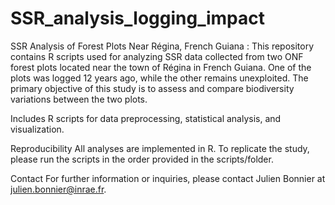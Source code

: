 # SSR_analysis_logging_impact

SSR Analysis of Forest Plots Near Régina, French Guiana : This repository contains R scripts used for analyzing SSR data collected from two ONF forest plots located near the town of Régina in French Guiana. One of the plots was logged 12 years ago, while the other remains unexploited. The primary objective of this study is to assess and compare biodiversity variations between the two plots.

Includes R scripts for data preprocessing, statistical analysis, and visualization.

Reproducibility
All analyses are implemented in R. To replicate the study, please run the scripts in the order provided in the scripts/folder.

Contact
For further information or inquiries, please contact Julien Bonnier at julien.bonnier@inrae.fr.

